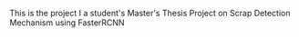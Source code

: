 This is the project I a student's Master's Thesis Project on Scrap Detection Mechanism using FasterRCNN
